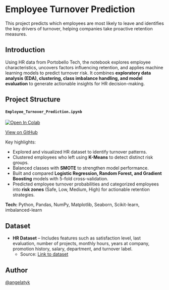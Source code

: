 # Employee Turnover Prediction
This project predicts which employees are most likely to leave and identifies the key drivers of turnover, helping companies take proactive retention measures.

## Introduction
Using HR data from Portobello Tech, the notebook explores employee characteristics, uncovers factors influencing retention, and applies machine learning models to predict turnover risk. It combines **exploratory data analysis (EDA), clustering, class imbalance handling, and model evaluation** to generate actionable insights for HR decision-making.

## Project Structure

#### `Employee_Turnover_Prediction.ipynb`  
[![Open In Colab](https://colab.research.google.com/assets/colab-badge.svg)](https://colab.research.google.com/drive/<INSERT_NOTEBOOK_ID_HERE>)

[View on GitHub](https://github.com/angelatyk/<REPO_NAME>/blob/main/notebooks/Employee_Turnover_Prediction.ipynb)

Key highlights:  

- Explored and visualized HR dataset to identify turnover patterns.
- Clustered employees who left using **K-Means** to detect distinct risk groups.  
- Balanced classes with **SMOTE** to strengthen model performance.  
- Built and compared **Logistic Regression, Random Forest, and Gradient Boosting** models with 5-fold cross-validation. 
- Predicted employee turnover probabilities and categorized employees into **risk zones** (Safe, Low, Medium, High) for actionable retention strategies.

**Tech:** Python, Pandas, NumPy, Matplotlib, Seaborn, Scikit-learn, imbalanced-learn

## Dataset
- **HR Dataset** – Includes features such as satisfaction level, last evaluation, number of projects, monthly hours, years at company, promotion history, salary, department, and turnover label.
    - Source: [Link to dataset](https://github.com/angelatyk/bikeease-analytics-series/blob/main/data/04_nlp_sentiment_analysis/bike_rental_reviews.csv)  

## Author
[@angelatyk](https://www.github.com/angelatyk)